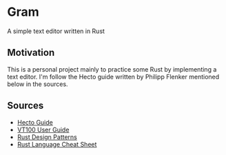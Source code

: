# Gram
A simple text editor written in Rust

## Motivation
This is a personal project mainly to practice some Rust by implementing a text editor. I'm follow the Hecto guide written by Philipp Flenker mentioned below in the sources. 

## Sources

* [Hecto Guide](https://www.philippflenker.com/hecto)
* [VT100 User Guide](http://vt100.net/docs/vt100-ug/chapter3.html)
* [Rust Design Patterns](https://rust-unofficial.github.io/patterns/intro.html)
* [Rust Language Cheat Sheet](https://cheats.rs/)
